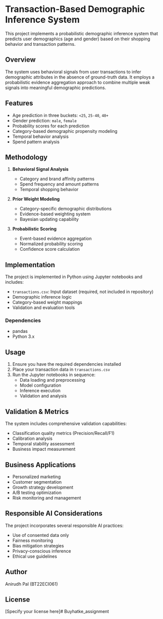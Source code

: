 # Transaction-Based Demographic Inference System

This project implements a probabilistic demographic inference system that predicts user demographics (age and gender) based on their shopping behavior and transaction patterns.

## Overview

The system uses behavioral signals from user transactions to infer demographic attributes in the absence of ground-truth data. It employs a probabilistic evidence aggregation approach to combine multiple weak signals into meaningful demographic predictions.

## Features

- Age prediction in three buckets: `<25`, `25-40`, `40+`
- Gender prediction: `male`, `female`
- Probability scores for each prediction
- Category-based demographic propensity modeling
- Temporal behavior analysis
- Spend pattern analysis

## Methodology

1. **Behavioral Signal Analysis**
   - Category and brand affinity patterns
   - Spend frequency and amount patterns
   - Temporal shopping behavior
   
2. **Prior Weight Modeling**
   - Category-specific demographic distributions
   - Evidence-based weighting system
   - Bayesian updating capability

3. **Probabilistic Scoring**
   - Event-based evidence aggregation
   - Normalized probability scoring
   - Confidence score calculation

## Implementation

The project is implemented in Python using Jupyter notebooks and includes:

- `transactions.csv`: Input dataset (required, not included in repository)
- Demographic inference logic
- Category-based weight mappings
- Validation and evaluation tools

### Dependencies

- pandas
- Python 3.x

## Usage

1. Ensure you have the required dependencies installed
2. Place your transaction data in `transactions.csv`
3. Run the Jupyter notebooks in sequence:
   - Data loading and preprocessing
   - Model configuration
   - Inference execution
   - Validation and analysis

## Validation & Metrics

The system includes comprehensive validation capabilities:
- Classification quality metrics (Precision/Recall/F1)
- Calibration analysis
- Temporal stability assessment
- Business impact measurement

## Business Applications

- Personalized marketing
- Customer segmentation
- Growth strategy development
- A/B testing optimization
- Risk monitoring and management

## Responsible AI Considerations

The project incorporates several responsible AI practices:
- Use of consented data only
- Fairness monitoring
- Bias mitigation strategies
- Privacy-conscious inference
- Ethical use guidelines

## Author

Anirudh Pal (BT22ECI061)

## License

[Specify your license here]#   B u y h a t k e _ a s s i g n m e n t 
 
 
